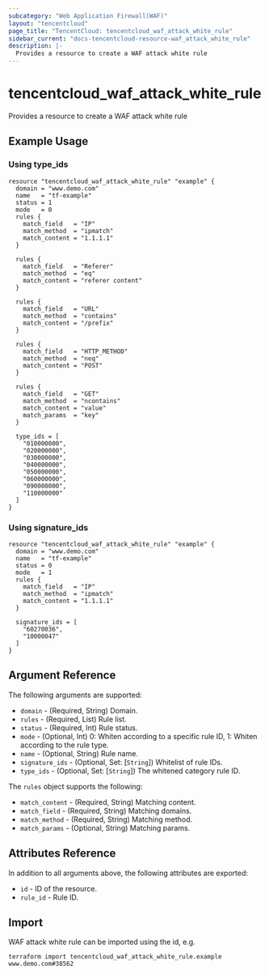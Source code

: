 ```yaml
---
subcategory: "Web Application Firewall(WAF)"
layout: "tencentcloud"
page_title: "TencentCloud: tencentcloud_waf_attack_white_rule"
sidebar_current: "docs-tencentcloud-resource-waf_attack_white_rule"
description: |-
  Provides a resource to create a WAF attack white rule
---
```


# tencentcloud_waf_attack_white_rule

Provides a resource to create a WAF attack white rule

## Example Usage

### Using type_ids

```hcl
resource "tencentcloud_waf_attack_white_rule" "example" {
  domain = "www.demo.com"
  name   = "tf-example"
  status = 1
  mode   = 0
  rules {
    match_field   = "IP"
    match_method  = "ipmatch"
    match_content = "1.1.1.1"
  }

  rules {
    match_field   = "Referer"
    match_method  = "eq"
    match_content = "referer content"
  }

  rules {
    match_field   = "URL"
    match_method  = "contains"
    match_content = "/prefix"
  }

  rules {
    match_field   = "HTTP_METHOD"
    match_method  = "neq"
    match_content = "POST"
  }

  rules {
    match_field   = "GET"
    match_method  = "ncontains"
    match_content = "value"
    match_params  = "key"
  }

  type_ids = [
    "010000000",
    "020000000",
    "030000000",
    "040000000",
    "050000000",
    "060000000",
    "090000000",
    "110000000"
  ]
}
```

### Using signature_ids

```hcl
resource "tencentcloud_waf_attack_white_rule" "example" {
  domain = "www.demo.com"
  name   = "tf-example"
  status = 0
  mode   = 1
  rules {
    match_field   = "IP"
    match_method  = "ipmatch"
    match_content = "1.1.1.1"
  }

  signature_ids = [
    "60270036",
    "10000047"
  ]
}
```

## Argument Reference

The following arguments are supported:

* `domain` - (Required, String) Domain.
* `rules` - (Required, List) Rule list.
* `status` - (Required, Int) Rule status.
* `mode` - (Optional, Int) 0: Whiten according to a specific rule ID, 1: Whiten according to the rule type.
* `name` - (Optional, String) Rule name.
* `signature_ids` - (Optional, Set: [`String`]) Whitelist of rule IDs.
* `type_ids` - (Optional, Set: [`String`]) The whitened category rule ID.

The `rules` object supports the following:

* `match_content` - (Required, String) Matching content.
* `match_field` - (Required, String) Matching domains.
* `match_method` - (Required, String) Matching method.
* `match_params` - (Optional, String) Matching params.

## Attributes Reference

In addition to all arguments above, the following attributes are exported:

* `id` - ID of the resource.
* `rule_id` - Rule ID.


## Import

WAF attack white rule can be imported using the id, e.g.

```
terraform import tencentcloud_waf_attack_white_rule.example www.demo.com#38562
```

